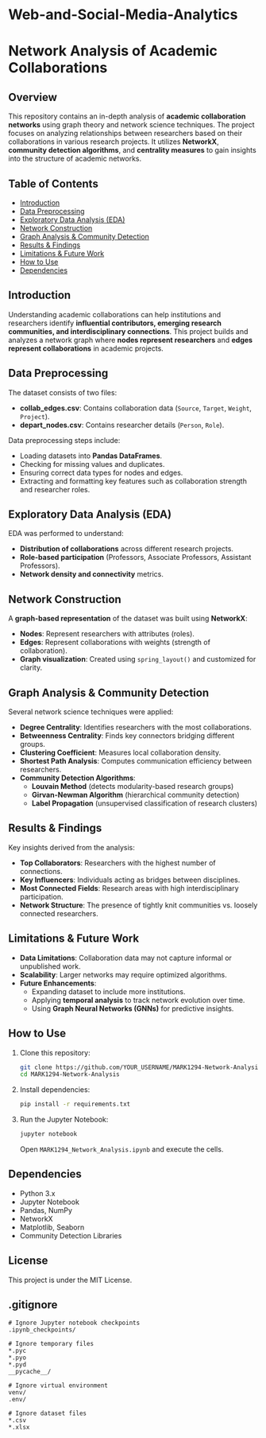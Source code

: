 # Web-and-Social-Media-Analytics
# Network Analysis of Academic Collaborations

## Overview
This repository contains an in-depth analysis of **academic collaboration networks** using graph theory and network science techniques. The project focuses on analyzing relationships between researchers based on their collaborations in various research projects. It utilizes **NetworkX**, **community detection algorithms**, and **centrality measures** to gain insights into the structure of academic networks.

## Table of Contents
- [Introduction](#introduction)
- [Data Preprocessing](#data-preprocessing)
- [Exploratory Data Analysis (EDA)](#exploratory-data-analysis-eda)
- [Network Construction](#network-construction)
- [Graph Analysis & Community Detection](#graph-analysis--community-detection)
- [Results & Findings](#results--findings)
- [Limitations & Future Work](#limitations--future-work)
- [How to Use](#how-to-use)
- [Dependencies](#dependencies)

## Introduction
Understanding academic collaborations can help institutions and researchers identify **influential contributors, emerging research communities, and interdisciplinary connections**. This project builds and analyzes a network graph where **nodes represent researchers** and **edges represent collaborations** in academic projects.

## Data Preprocessing
The dataset consists of two files:
- **collab_edges.csv**: Contains collaboration data (`Source`, `Target`, `Weight`, `Project`).
- **depart_nodes.csv**: Contains researcher details (`Person`, `Role`).

Data preprocessing steps include:
- Loading datasets into **Pandas DataFrames**.
- Checking for missing values and duplicates.
- Ensuring correct data types for nodes and edges.
- Extracting and formatting key features such as collaboration strength and researcher roles.

## Exploratory Data Analysis (EDA)
EDA was performed to understand:
- **Distribution of collaborations** across different research projects.
- **Role-based participation** (Professors, Associate Professors, Assistant Professors).
- **Network density and connectivity** metrics.

## Network Construction
A **graph-based representation** of the dataset was built using **NetworkX**:
- **Nodes**: Represent researchers with attributes (roles).
- **Edges**: Represent collaborations with weights (strength of collaboration).
- **Graph visualization**: Created using `spring_layout()` and customized for clarity.

## Graph Analysis & Community Detection
Several network science techniques were applied:
- **Degree Centrality**: Identifies researchers with the most collaborations.
- **Betweenness Centrality**: Finds key connectors bridging different groups.
- **Clustering Coefficient**: Measures local collaboration density.
- **Shortest Path Analysis**: Computes communication efficiency between researchers.
- **Community Detection Algorithms**:
  - **Louvain Method** (detects modularity-based research groups)
  - **Girvan-Newman Algorithm** (hierarchical community detection)
  - **Label Propagation** (unsupervised classification of research clusters)

## Results & Findings
Key insights derived from the analysis:
- **Top Collaborators**: Researchers with the highest number of connections.
- **Key Influencers**: Individuals acting as bridges between disciplines.
- **Most Connected Fields**: Research areas with high interdisciplinary participation.
- **Network Structure**: The presence of tightly knit communities vs. loosely connected researchers.

## Limitations & Future Work
- **Data Limitations**: Collaboration data may not capture informal or unpublished work.
- **Scalability**: Larger networks may require optimized algorithms.
- **Future Enhancements**:
  - Expanding dataset to include more institutions.
  - Applying **temporal analysis** to track network evolution over time.
  - Using **Graph Neural Networks (GNNs)** for predictive insights.

## How to Use
1. Clone this repository:
   ```sh
   git clone https://github.com/YOUR_USERNAME/MARK1294-Network-Analysis.git
   cd MARK1294-Network-Analysis
   ```
2. Install dependencies:
   ```sh
   pip install -r requirements.txt
   ```
3. Run the Jupyter Notebook:
   ```sh
   jupyter notebook
   ```
   Open `MARK1294_Network_Analysis.ipynb` and execute the cells.

## Dependencies
- Python 3.x
- Jupyter Notebook
- Pandas, NumPy
- NetworkX
- Matplotlib, Seaborn
- Community Detection Libraries

## License
This project is under the MIT License.

## .gitignore
```
# Ignore Jupyter notebook checkpoints
.ipynb_checkpoints/

# Ignore temporary files
*.pyc
*.pyo
*.pyd
__pycache__/

# Ignore virtual environment
venv/
.env/

# Ignore dataset files
*.csv
*.xlsx
